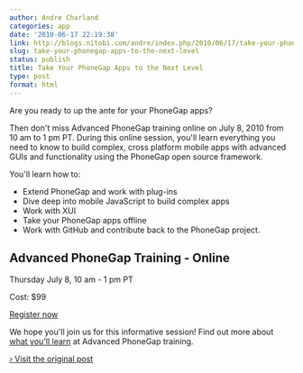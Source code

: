 ```yaml
---
author: Andre Charland
categories: app
date: '2010-06-17 22:19:38'
link: http://blogs.nitobi.com/andre/index.php/2010/06/17/take-your-phonegap-apps-to-the-next-level/
slug: take-your-phonegap-apps-to-the-next-level
status: publish
title: Take Your PhoneGap Apps to the Next Level
type: post
format: html
---
```


Are you ready to up the ante for your PhoneGap apps?

Then don't miss Advanced PhoneGap training online on July 8, 2010 from 10 am to 1 pm PT. During this online session, you'll learn everything you need to know to build complex, cross platform mobile apps with advanced GUIs and functionality using the PhoneGap open source framework.

You'll learn how to:

* Extend PhoneGap and work with plug-ins
* Dive deep into mobile JavaScript to build complex apps
* Work with XUI
* Take your PhoneGap apps offline
* Work with GitHub and contribute back to the PhoneGap project.

## Advanced PhoneGap Training - Online

Thursday July 8, 10 am - 1 pm PT

Cost: $99

[Register now](http://mobileappdevtraining9.eventbrite.com/)

We hope you'll join us for this informative session! Find out more about [what you'll learn](http://mobileappdevtraining9.eventbrite.com/) at Advanced PhoneGap training.

[› Visit the original post](http://blogs.nitobi.com/andre/index.php/2010/06/17/take-your-phonegap-apps-to-the-next-level/)
